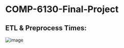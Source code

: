 # COMP-6130-Final-Project


## ETL & Preprocess Times:
![image](https://github.com/EDataScriptware/COMP-6130-Final-Project/assets/55459510/84785aca-f026-426a-b869-53058faca59c)
